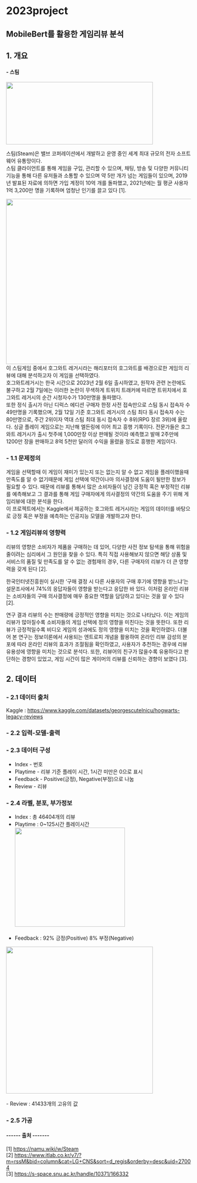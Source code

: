 # 2023project
## MobileBert를 활용한 게임리뷰 분석

## 1. 개요
 
  #### - 스팀
 <img src = "https://user-images.githubusercontent.com/79897716/234445318-cec73f4a-e3ca-4426-b738-9ff31227f6b1.png" width="400" height="170">

스팀(Steam)은 밸브 코퍼레이션에서 개발하고 운영 중인 세계 최대 규모의 전자 소프트웨어 유통망이다.<br/>
스팀 클라이언트를 통해 게임을 구입, 관리할 수 있으며, 채팅, 방송 및 다양한 커뮤니티 기능을 통해 다른 유저들과 소통할 수 있으며 약 5만 개가 넘는 게임들이 있으며, 2019년 발표된 자료에 의하면 가입 계정이 10억 개를 돌파했고, 2021년에는 월 평균 사용자 1억 3,200만 명을 기록하며 엄청난 인기를 끌고 있다 [1].

 <img src = "https://user-images.githubusercontent.com/79897716/234443638-811bd143-3d53-46b3-9516-65be5d95b620.jpg" width="700" height="450"><br>
이 스팀게임 중에서 호그와트 레거시라는 해리포터의 호그와트를 배경으로한 게임의 리뷰에 대해 분석하고자 이 게임을 선택하였다.<br/>
호그와트레거시는 한국 시간으로 2023년 2월 6일 출시하였고, 원작자 관련 논란에도 불구하고 2월 7일에는 이러한 논란이 무색하게 트위치 트래커에 따르면 트위치에서 호그와트 레거시의 순간 시청자수가 130만명을 돌파했다.<br/>
또한 정식 출시가 아닌 디럭스 에디션 구매자 한정 사전 접속만으로 스팀 동시 접속자 수 49만명을 기록했으며, 2월 12일 기준 호그와트 레거시의 스팀 최다 동시 접속자 수는 80만명으로, 주간 2위이자 역대 스팀 최대 동시 접속자 수 8위(RPG 장르 3위)에 올랐다. 싱글 플레이 게임으로는 지난해 엘든링에 이어 최고 흥행 기록이다. 전문가들은 호그와트 레거시가 출시 첫주에 1,000만장 이상 판매될 것이라 예측했고 발매 2주만에 1200만 장을 판매하고 8억 5천만 달러의 수익을 올렸을 정도로 흥행한 게임이다.
 
 

### - 1.1 문제정의
 
 게임을 선택할때 이 게임이 재미가 있는지 또는 없는지 알 수 없고 게임을 플레이했을때 만족도를 알 수 없기때문에 게임 선택에 약간이나마 의사결정에 도움이 될만한 정보가 필요할 수 있다.
 때문에 리뷰를 통해서 많은 소비자들이 남긴 긍정적 혹은 부정적인 리뷰를 예측해보고 그 결과를 통해 게임 구매자에게 의사결정의 약간의 도움을 주기 위해 게임리뷰에 대한 분석을 한다.<br>
 이 프로젝트에서는 Kaggle에서 제공하는 호그와트 레거시라는 게임의 데이터를 바탕으로 긍정 혹은 부정을 예측하는 인공지능 모델을 개발하고자 한다.
 
 ### - 1.2 게임리뷰의 영향력
 
 리뷰의 영향은 소비자가 제품을 구매하는 데 있어, 다양한 사전 정보 탐색을 통해 위험을 줄이려는 심리에서 그 원인을 찾을 수 있다. 특히 직접 사용해보지 않으면 해당 상품 및 서비스의 품질 및 만족도를 알 수 없는 경험재의 경우, 다른 구매자의 리뷰가 더 큰 영향력을 갖게 된다 [2].

 한국인터넷진흥원이 실시한 ‘구매 결정 시 다른 사용자의 구매 후기에 영향을 받느냐’는 설문조사에서 74%의 응답자들이 영향을 받는다고 응답한 바 있다. 이처럼 온라인 리뷰는 소비자들의 구매 의사결정에 매우 중요한 역할을 담당하고 있다는 것을 알 수 있다 [2].

 연구 결과 리뷰의 수는 판매량에 긍정적인 영향을 미치는 것으로 나타났다. 이는 게임의 리뷰가 많아질수록 소비자들의 게임 선택에 정의 영향을 미친다는 것을 뜻한다. 또한 리뷰가 긍정적일수록 비디오 게임의 성과에도 정의 영향을 미치는 것을 확인하였다. 더불어 본 연구는 정보이론에서 사용되는 엔트로피 개념을 활용하여 온라인 리뷰 감성의 분포에 따라 온라인 리뷰의 효과가 조절됨을 확인하였고, 사용자가 추천하는 경우에 리뷰 유용성에 영향을 미치는 것으로 분석다. 
 또한, 리뷰어의 친구가 많을수록 유용하다고 판단하는 경향이 있었고, 게임 시간이 많은 게이머의 리뷰를 신뢰하는 경향이 보였다 [3].
 
## 2. 데이터
 ### - 2.1 데이터 출처
  Kaggle : https://www.kaggle.com/datasets/georgescutelnicu/hogwarts-legacy-reviews
  
 ### - 2.2 입력-모델-출력
 
 ### - 2.3 데이터 구성
   - Index - 번호<br/>
   - Playtime - 리뷰 기준 플레이 시간, 1시간 미만은 0으로 표시<br/>
   - Feedback - Positive(긍정), Negative(부정)으로 나눔<br/>
   - Review - 리뷰
  
 ### - 2.4 라벨, 분포, 부가정보
  - Index : 총 46404개의 리뷰<br/>
  - Playtime : 0~125시간 플레이시간<br/> <img src = "https://user-images.githubusercontent.com/79897716/231339975-de24721a-d26d-4bed-848d-761f1abf02c8.png" width="300" height="270">
<br/><br/>
  - Feedback : 92% 긍정(Positive) 8% 부정(Negative) <br/>
<img src = "https://user-images.githubusercontent.com/79897716/232953272-a5538f34-0fcd-4e57-91ce-def8cbeb5546.png" width="400" height="400">
<br/><br/>
  - Review : 41433개의 고유의 값<br/>
  
 ### - 2.5 가공


#### ------ 출처 -------
[1] https://namu.wiki/w/Steam <br/>
[2] https://www.itlab.co.kr/v7/?m=rssM&bid=column&cat=LG+CNS&sort=d_regis&orderby=desc&uid=27004 <br/>
[3] https://s-space.snu.ac.kr/handle/10371/166332
